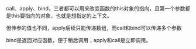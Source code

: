 call、apply、bind，三者都可以用来改变函数的this对象的指向，且第一个参数都是this要指向的对象，也就是想指定的上下文。

但传参的值也不同，apply后续只能传递数组，而call和bind可以传递多个参数

bind是返回对应函数，便于稍后调用；apply和call是立即调用。